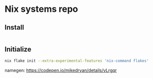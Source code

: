 # Nix systems repo

## Install
```bash

```

## Initialize
```bash
nix flake init --extra-experimental-features 'nix-command flakes'
```

namegen: https://codepen.io/mikedryan/details/vLrgqr
